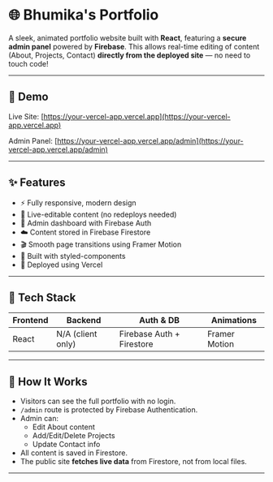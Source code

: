 # 🌐 Bhumika's Portfolio

A sleek, animated portfolio website built with **React**, featuring a **secure admin panel** powered by **Firebase**. This allows real-time editing of content (About, Projects, Contact) **directly from the deployed site** — no need to touch code!

---

## 📸 Demo

Live Site: [https://your-vercel-app.vercel.app](https://your-vercel-app.vercel.app)

Admin Panel: [https://your-vercel-app.vercel.app/admin](https://your-vercel-app.vercel.app/admin)

---

## ✨ Features

- ⚡ Fully responsive, modern design
- 🔄 Live-editable content (no redeploys needed)
- 🔐 Admin dashboard with Firebase Auth
- ☁️ Content stored in Firebase Firestore
- 🎬 Smooth page transitions using Framer Motion
- 🧱 Built with styled-components
- 🚀 Deployed using Vercel

---

## 🔧 Tech Stack

| Frontend | Backend | Auth & DB | Animations |
|----------|---------|-----------|------------|
| React    | N/A (client only) | Firebase Auth + Firestore | Framer Motion |

---

## 🧠 How It Works

- Visitors can see the full portfolio with no login.
- `/admin` route is protected by Firebase Authentication.
- Admin can:
  - Edit About content
  - Add/Edit/Delete Projects
  - Update Contact info
- All content is saved in Firestore.
- The public site **fetches live data** from Firestore, not from local files.

---

